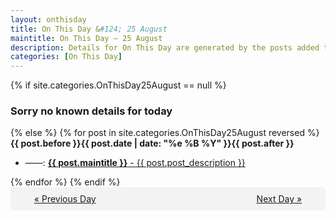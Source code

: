 ```yaml
---
layout: onthisday
title: On This Day &#124; 25 August
maintitle: On This Day — 25 August
description: Details for On This Day are generated by the posts added to the website so the content is subject to changes/updates over time.
categories: [On This Day]
---
```


{% if site.categories.OnThisDay25August == null %}
<h3>Sorry no known details for today</h3>
{% else %}
{% for post in site.categories.OnThisDay25August reversed %}
<strong>{{ post.before }}{{ post.date | date: "%e %B %Y" }}{{ post.after }}</strong>
<ul>
<li> ——: <a class="{{ post.class }}" href="{{ post.url }}"><strong>{{ post.maintitle }}</strong> - {{ post.post_description }}</a></li>
</ul>
{% endfor %}
{% endif %}

<div style="background-color: #f3f3f3; padding: 10px; border-radius: 5px; text-align: center; display: flex; justify-content: space-evenly;">
<a href="/onthisday/08/08-24">« Previous Day</a>
<span style="visibility:hidden;">[ Visit Leap Year February 29 ]</span>
<a href="/onthisday/08/08-26">Next Day »</a>
</div>
